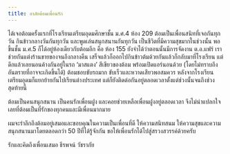 ```yaml
---
title: อาลัยต้อมเพื่อนรัก
---
```



ได้เจอต้อมครั้งแรกที่โรงเรียนเตรียมอุดมศึกษาชั้น ม.ศ.4 ห้อง 209 ต้อมเป็นเพื่อนสนิทที่เจอกันทุกวัน กินข้าวกลางวันกันทุกวัน และพูดเล่นสนุกสนานกันทุกวัน เป็นชีวิตที่มีความสุขมากในช่วงนั้น พอขึ้นชั้น ม.ศ.5 ก็ได้อยู่ห้องเดียวกับต้อมอีก คือ ห้อง 155 ยังจำได้ว่าตอนนั้นมีการจัดงาน ต.อ.แฟร์ เราช่วยกันแต่งร้านขายของจนถึงกลางคืน เสร็จแล้วก็ออกไปกินข้าวต้มด้วยกันแล้วก็กลับมาที่โรงเรียน แต่ดึกแล้วเลยนอนค้างกันอยู่ในรถ ‘มาสแตง’ สีเขียวของต้อม พร้อมเปิดแอร์นอนด้วย (โดยไม่ทราบถึงอันตรายที่อาจจะเกิดขึ้นได้) ต้อมชอบขับรถมาก ขับเร็วและหวาดเสียวพอสมควร หลังจากโรงเรียนเตรียมอุดมก็แยกย้ายกันไปเรียนต่างประเทศ แต่ก็ยังติดต่อกันอยู่ตลอดเวลาตั้งแต่ช่วงนั้นจนถึงช่วงสุดท้ายนี้

ต้อมเป็นคนสนุกสนาน เป็นคนรักเพื่อนฝูง และคอยช่วยเหลือเพื่อนฝูงอยู่ตลอดเวลา จึงไม่น่าแปลกใจเลยที่ต้อมเป็นที่รักของทุกคนและมีเพื่อนมากมาย

ผมจะรำลึกถึงต้อมอยู่เสมอและขอบคุณในความเป็นเพื่อนที่ดี ให้ความสนิทสนม ให้ความสุขและความสนุกสนานมาโดยตลอดกว่า 50 ปีที่ได้รู้จักกัน ขอให้เพื่อนรักได้ไปสู่สรวงสวรรค์ด้วยครับ

รักและคิดถึงเพื่อนเสมอ
ธีรพจน์ วัชราภัย


